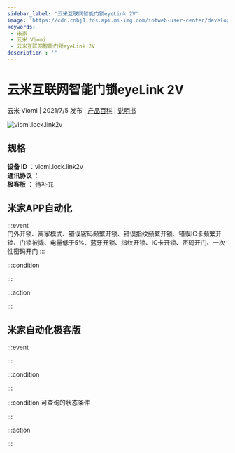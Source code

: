 ```yaml
---
sidebar_label: '云米互联网智能门锁eyeLink 2V'
image: 'https://cdn.cnbj1.fds.api.mi-img.com/iotweb-user-center/developer_1679047958360BzFtbVnR.png?GalaxyAccessKeyId=AKVGLQWBOVIRQ3XLEW&Expires=9223372036854775807&Signature=H+QtafM5SyTFoRYr/ncQGuCnp2M='
keywords: 
 - 米家
 - 云米 Viomi
 - 云米互联网智能门锁eyeLink 2V
description : ''
---
```

# 云米互联网智能门锁eyeLink 2V

云米 Viomi | 2021/7/5 发布 | [产品百科](https://home.mi.com/webapp/content/baike/product/index.html?model=viomi.lock.link2v/) | [说明书](https://home.mi.com/views/introduction.html?model=viomi.lock.link2v&region=cn)

![viomi.lock.link2v](https://cdn.cnbj1.fds.api.mi-img.com/iotweb-user-center/developer_1679047958360BzFtbVnR.png?GalaxyAccessKeyId=AKVGLQWBOVIRQ3XLEW&Expires=9223372036854775807&Signature=H+QtafM5SyTFoRYr/ncQGuCnp2M=)

## 规格  
> 
**设备 ID** ：viomi.lock.link2v  
**通讯协议** ：  
**极客版**  ： 待补充 


## 米家APP自动化  

:::event  
门外开锁、离家模式、错误密码频繁开锁、错误指纹频繁开锁、错误IC卡频繁开锁、门锁被撬、电量低于5%、蓝牙开锁、指纹开锁、IC卡开锁、密码开门、一次性密码开门
:::

:::condition  

:::

:::action   

:::

## 米家自动化极客版  

:::event  

:::

:::condition  

:::

:::condition 可查询的状态条件  

:::

:::action  

:::

        
